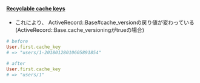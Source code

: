 #### [Recyclable cache keys](https://github.com/rails/rails/pull/29092)

* これにより、 ActiveRecord::Base#cache_versionの戻り値が変わっている(ActiveRecord::Base.cache_versioningがtrueの場合)

```ruby
# before
User.first.cache_key
# => "users/1-20180128010605891854"

# after
User.first.cache_key
# => "users/1"
```
